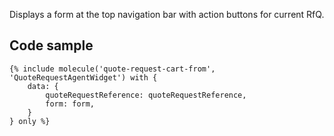 Displays a form at the top navigation bar with action buttons for current RfQ.

## Code sample

```
{% include molecule('quote-request-cart-from', 'QuoteRequestAgentWidget') with {
    data: {
        quoteRequestReference: quoteRequestReference,
        form: form,
    }
} only %}
```
